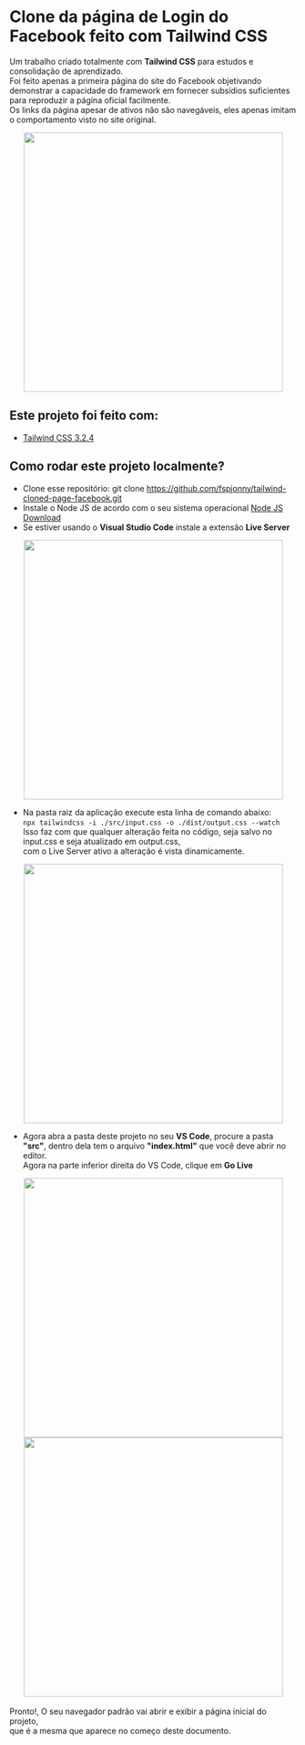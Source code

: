 # Clone da página de Login do Facebook feito com Tailwind CSS
Um trabalho criado totalmente com **Tailwind CSS** para estudos e consolidação de aprendizado.</br>
Foi feito apenas a primeira página do site do Facebook objetivando demonstrar a capacidade do framework
em fornecer subsídios suficientes para reproduzir a página oficial facilmente.</br>
Os links da página apesar de ativos não são navegáveis, eles apenas imitam o comportamento visto no site original.

<div align="center">
<img width="455" src="https://i.imgur.com/6URLMcT.png">
</div>

## Este projeto foi feito com:

* [Tailwind CSS 3.2.4](https://tailwindcss.com/)

## Como rodar este projeto localmente?

* Clone esse repositório: git clone https://github.com/fspjonny/tailwind-cloned-page-facebook.git<br>
* Instale o Node JS de acordo com o seu sistema operacional [Node JS Download](https://nodejs.org/en/download/)
* Se estiver usando o **Visual Studio Code** instale a extensão **Live Server**
<div align="center">
<img width="455" src="https://i.imgur.com/fm5Lkqo.png">
</div>

* Na pasta raiz da aplicação execute esta linha de comando abaixo:</br>
`npx tailwindcss -i ./src/input.css -o ./dist/output.css --watch`
</br>Isso faz com que qualquer alteração feita no código, seja salvo no input.css e seja atualizado em output.css,</br>
com o Live Server ativo a alteração é vista dinamicamente.
<div align="center">
<img width="455" src="https://i.imgur.com/ZN2eQZF.png">
</div>

* Agora abra a pasta deste projeto no seu **VS Code**, procure a pasta **"src"**, dentro dela tem o arquivo **"index.html"** que você deve abrir no editor.</br>
Agora na parte inferior direita do VS Code, clique em **Go Live**
<div align="center">
<img width="455" src="https://i.imgur.com/yZRDdbV.png">
<img width="455" src="https://i.imgur.com/1t92qBt.png">
</div>
</br>Pronto!, O seu navegador padrão vai abrir e exibir a página inicial do projeto,
</br>que é a mesma que aparece no começo deste documento.
